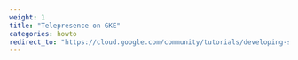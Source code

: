 ```yaml
---
weight: 1
title: "Telepresence on GKE"
categories: howto
redirect_to: "https://cloud.google.com/community/tutorials/developing-services-with-k8s"
---
```

